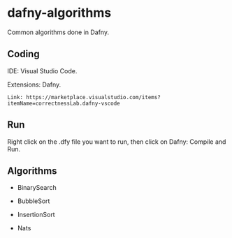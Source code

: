 # dafny-algorithms

Common algorithms done in Dafny.

## Coding

IDE: Visual Studio Code.

Extensions: Dafny.

    Link: https://marketplace.visualstudio.com/items?itemName=correctnessLab.dafny-vscode

## Run

Right click on the .dfy file you want to run, then click on Dafny: Compile and Run.

## Algorithms

- BinarySearch

- BubbleSort

- InsertionSort

- Nats
